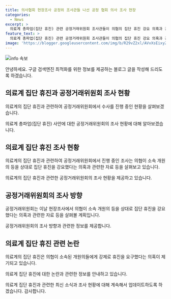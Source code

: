```yaml
---
title: 의사협회 현장조사 공정위 조사관들 나선 공정 협회 의사 조사 현장
categories:
  - News
excerpt: >
  의료계 총파업(집단 휴진) 관련 공정거래위원회 조사관들이 의협의 집단 휴진 강요 의혹과 관련 자료 등을 조사하기 위해 서울 용산구 대한의사협회 사무실로 들어가고 있다.
feature_text: >
  의료계 총파업(집단 휴진) 관련 공정거래위원회 조사관들이 의협의 집단 휴진 강요 의혹과 관련 자료 등을 조사하기 위해 서울 용산구 대한의사협회 사무실로 들어가고 있다.
image: 'https://blogger.googleusercontent.com/img/b/R29vZ2xl/AVvXsEixyZcFfHzMRdzZMjFBmAUKJYCLCGyLL1o632UiGVXcaFdKo_bkvkuCioo0uUKlGfBVcT3P84aROyZIXSBEx3Aw5nCQ3pTgDom1WDC4m8eifvWiAmWEEVb4x6G_l8C0QH225ldMjyaFvpxGEBGNO37VmDTDMHGhJPq73UglMfDca1-0aw/s1600/blogspot.png'
---
```


<p><img src="https://blogger.googleusercontent.com/img/b/R29vZ2xl/AVvXsEixyZcFfHzMRdzZMjFBmAUKJYCLCGyLL1o632UiGVXcaFdKo_bkvkuCioo0uUKlGfBVcT3P84aROyZIXSBEx3Aw5nCQ3pTgDom1WDC4m8eifvWiAmWEEVb4x6G_l8C0QH225ldMjyaFvpxGEBGNO37VmDTDMHGhJPq73UglMfDca1-0aw/s1600/blogspot.png" alt="info 속보" /></p>

<p>안녕하세요. 구글 검색엔진 최적화를 위한 정보를 제공하는 블로그 글을 작성해 드리도록 하겠습니다.</p>

<h2>의료계 집단 휴진과 공정거래위원회 조사 현황</h2>

<p>의료계의 집단 휴진과 관련하여 공정거래위원회에서 수사를 진행 중인 현황을 살펴보겠습니다.</p>

<p>의료계 총파업(집단 휴진) 사안에 대한 공정거래위원회의 조사 현황에 대해 알아보겠습니다. </p>

<h2 data-ke-size="size26">의료계 집단 휴진 조사 현황</h2>

<p>의료계의 집단 휴진과 관련하여 공정거래위원회에서 진행 중인 조사는 의협이 소속 개원의 등을 상대로 집단 휴진을 강요했다는 의혹과 관련한 자료 등을 살펴보고 있습니다.</p>

<p data-ke-size="size16">의료계의 집단 휴진과 관련한 공정거래위원회의 조사 현황을 제공하고 있습니다.</p>

<h2 data-ke-size="size26">공정거래위원회의 조사 방향</h2>

<p>공정거래위원회는 이날 현장조사에서 의협이 소속 개원의 등을 상대로 집단 휴진을 강요했다는 의혹과 관련한 자료 등을 살펴볼 계획입니다.</p>

<p data-ke-size="size16">공정거래위원회의 조사 방향과 관련한 정보를 제공합니다.</p>

<h2 data-ke-size="size26">의료계 집단 휴진 관련 논란</h2>

<p>의료계의 집단 휴진은 의협이 소속된 개원의들에게 강제로 휴진을 요구했다는 의혹이 제기되고 있습니다.</p>

<p data-ke-size="size16">의료계 집단 휴진에 대한 논란과 관련한 정보를 안내하고 있습니다.</p>

<p>의료계 집단 휴진과 관련한 최신 소식과 조사 현황에 대해 계속해서 업데이트하도록 하겠습니다. 감사합니다.</p>


